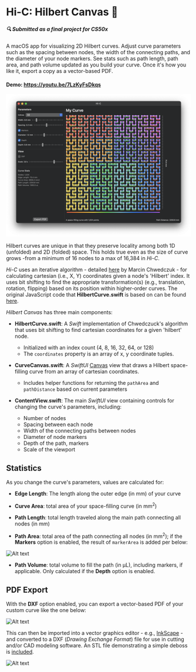 # Hi-C: Hilbert Canvas 🎨

##### 🔍 Submitted as a final project for CS50x

A macOS app for visualizing 2D Hilbert curves. Adjust curve parameters such as the spacing between nodes, the width of the connecting paths, and the diameter of your node markers. See stats such as path length, path area, and path volume updated as you build your curve. Once it's how you like it, export a copy as a vector-based PDF.
#### Demo:  <https://youtu.be/7LzKyFsDkqs>
![Alt text](<Screenshot.png>)

Hilbert curves are unique in that they preserve locality among both 1D (unfolded) and 2D (folded) space. This holds true even as the size of curve grows -from a minimum of 16 nodes to a max of 16,384 in *Hi-C*.

*Hi-C* uses an iterative algorithm - detailed [here](/Chwedczuk_Archive.pdf) by Marcin Chwedczuk - for calculating cartesian (i.e., X, Y) coordinates given a node's 'Hilbert' index. It uses bit shifting to find the appropriate transformation(s) (e.g., translation, rotation, flipping) based on its position within higher-order curves. The original JavaScript code that **HilbertCurve.swift** is based on can be found [here](https://github.com/marcin-chwedczuk/hilbert_curve).

*Hilbert Canvas* has three main components:
* **HilbertCurve.swift**: A *Swift* implementation of Chwedczuck's algorithm that uses bit shifting to find cartesian coordinates for a given 'hilbert' node. 
    * Initialized with an index count (4, 8, 16, 32, 64, or 128) 
    * The `coordinates` property is an array of x, y coordinate tuples.

* **CurveCanvas.swift**: A *SwiftUI* [Canvas](https://developer.apple.com/documentation/swiftui/canvas) view that draws a Hilbert space-filling curve from an array of cartesian coordinates.

    * Includes helper functions for returning the `pathArea` and `pathDistance` based on current parameters

* **ContentView.swift**: The main *SwiftUI* view containing controls for changing the curve's parameters, including:
    * Number of nodes
    * Spacing between each node
    * Width of the connecting paths between nodes
    * Diameter of node markers
    * Depth of the path, markers
    * Scale of the viewport

## Statistics

As you change the curve's parameters, values are calculated for:

* **Edge Length**: The length along the outer edge (in mm) of your curve

* **Curve Area**: total area of your space-filling curve (in mm<sup>2</sup>)

* **Path Length**: total length traveled along the main path connecting all nodes (in mm)

* **Path Area**: total area of the path connecting all nodes (in mm<sup>2</sup>); if the **Markers** option is enabled, the result of `markerArea` is added per below:

![Alt text](<MarkerArea.png>)

* **Path Volume**: total volume to fill the path (in μL), including markers, if applicable. Only calculated if the **Depth** option is enabled.

## PDF Export

With the **DXF** option enabled, you can export a vector-based PDF of your custom curve like the one below: 

![Alt text](<Screenshot_Export.png>)

This can then be imported into a vector graphics editor - e.g., [InkScape](https://inkscape.org/) - and converted to a DXF (*Drawing Exchange Format*) file for use in cutting and/or CAD modeling software. An STL file demonstrating a simple deboss is [included](/Curve%20Deboss.stl).

![Alt text](<Deboss_Render.png>)







